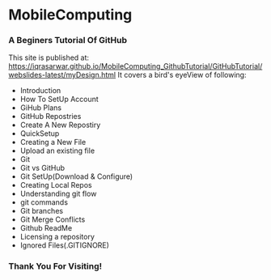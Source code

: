 # MobileComputing
### A Beginers Tutorial Of GitHub <br />
This site is published at: https://iqrasarwar.github.io/MobileComputing_GithubTutorial/GitHubTutorial/webslides-latest/myDesign.html
It covers a bird's eyeView of following:
- Introduction
- How To SetUp Account
- GiHub Plans
- GitHub Repostries
-    Create A New Repostiry
-    QuickSetup
-    Creating a New File
-    Upload an existing file
-    Git
-    Git vs GitHub
-    Git SetUp(Download & Configure)
-    Creating Local Repos
-    Understanding git flow
-    git commands
-    Git branches
-    Git Merge Conflicts
-    Github ReadMe
-    Licensing a repository
-    Ignored Files(.GITIGNORE)
### Thank You For Visiting!

